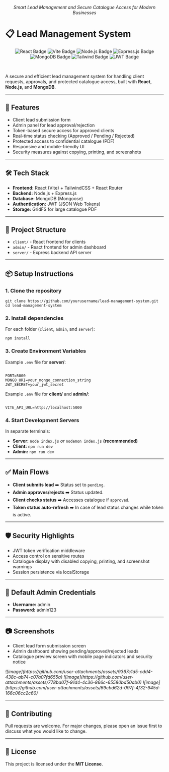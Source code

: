 <p align="center"><em>Smart Lead Management and Secure Catalogue Access for Modern Businesses</em></p>


<h1>📋 Lead Management System</h1>

<!-- Badges Section -->
<p align="center">
  <img src="https://img.shields.io/badge/React-18.x-blue?logo=react" alt="React Badge" />
  <img src="https://img.shields.io/badge/Vite-Frontend-lightblue?logo=vite" alt="Vite Badge" />
  <img src="https://img.shields.io/badge/Node.js-Backend-green?logo=node.js" alt="Node.js Badge" />
  <img src="https://img.shields.io/badge/Express.js-API-black?logo=express" alt="Express.js Badge" />
  <img src="https://img.shields.io/badge/MongoDB-Database-brightgreen?logo=mongodb" alt="MongoDB Badge" />
  <img src="https://img.shields.io/badge/TailwindCSS-Styling-38bdf8?logo=tailwindcss" alt="Tailwind Badge" />
  <img src="https://img.shields.io/badge/JWT-Authentication-orange?logo=jsonwebtokens" alt="JWT Badge" />
</p>
<br/>


<p>A secure and efficient lead management system for handling client requests, approvals, and protected catalogue access, built with <strong>React</strong>, <strong>Node.js</strong>, and <strong>MongoDB</strong>.</p>

<hr>

<h2>🚀 Features</h2>
<ul>
  <li>Client lead submission form</li>
  <li>Admin panel for lead approval/rejection</li>
  <li>Token-based secure access for approved clients</li>
  <li>Real-time status checking (Approved / Pending / Rejected)</li>
  <li>Protected access to confidential catalogue (PDF)</li>
  <li>Responsive and mobile-friendly UI</li>
  <li>Security measures against copying, printing, and screenshots</li>
</ul>

<hr>

<h2>🛠️ Tech Stack</h2>
<ul>
  <li><strong>Frontend:</strong> React (Vite) + TailwindCSS + React Router</li>
  <li><strong>Backend:</strong> Node.js + Express.js</li>
  <li><strong>Database:</strong> MongoDB (Mongoose)</li>
  <li><strong>Authentication:</strong> JWT (JSON Web Tokens)</li>
  <li><strong>Storage:</strong> GridFS for large catalogue PDF</li>
</ul>

<hr>

<h2>🧩 Project Structure</h2>
<ul>
  <li><code>client/</code> - React frontend for clients</li>
  <li><code>admin/</code> - React frontend for admin dashboard</li>
  <li><code>server/</code> - Express backend API server</li>
</ul>

<hr>

<h2>📦 Setup Instructions</h2>

<h3>1. Clone the repository</h3>
<pre><code>git clone https://github.com/yourusername/lead-management-system.git
cd lead-management-system
</code></pre>

<h3>2. Install dependencies</h3>

<p>For each folder (<code>client</code>, <code>admin</code>, and <code>server</code>):</p>
<pre><code>npm install</code></pre>

<h3>3. Create Environment Variables</h3>

<p>Example <code>.env</code> file for <strong>server/</strong>:</p>
<pre><code>
PORT=5000
MONGO_URI=your_mongo_connection_string
JWT_SECRET=your_jwt_secret
</code></pre>

<p>Example <code>.env</code> file for <strong>client/</strong> and <strong>admin/</strong>:</p>
<pre><code>
VITE_API_URL=http://localhost:5000
</code></pre>

<h3>4. Start Development Servers</h3>

<p>In separate terminals:</p>
<ul>
  <li><strong>Server:</strong> <code>node index.js</code> <em>or</em> <code>nodemon index.js</code> <strong>(recommended)</strong></li>
  <li><strong>Client:</strong> <code>npm run dev</code></li>
  <li><strong>Admin:</strong> <code>npm run dev</code></li>
</ul>

<hr>

<h2>✅ Main Flows</h2>
<ul>
  <li><strong>Client submits lead</strong> ➡️ Status set to <code>pending</code>.</li>
  <li><strong>Admin approves/rejects</strong> ➡️ Status updated.</li>
  <li><strong>Client checks status</strong> ➡️ Accesses catalogue if <code>approved</code>.</li>
  <li><strong>Token status auto-refresh</strong> ➡️ In case of lead status changes while token is active.</li>
</ul>

<hr>

<h2>🛡️ Security Highlights</h2>
<ul>
  <li>JWT token verification middleware</li>
  <li>Access control on sensitive routes</li>
  <li>Catalogue display with disabled copying, printing, and screenshot warnings</li>
  <li>Session persistence via localStorage</li>
</ul>

<hr>

<h2>🔐 Default Admin Credentials</h2>

<ul>
  <li><strong>Username:</strong> admin</li>
  <li><strong>Password:</strong> admin123</li>
</ul>

<hr>

<h2>📷 Screenshots</h2>
<ul>
  <li>Client lead form submission screen</li>
  <li>Admin dashboard showing pending/approved/rejected leads</li>
  <li>Catalogue preview screen with mobile page indicators and security notice</li>
</ul>

<p><em>
  ![image](https://github.com/user-attachments/assets/9367c1d5-cdd4-438c-ab74-c07a07fd655a)
  ![image](https://github.com/user-attachments/assets/778ba07f-91d4-4c36-866c-65580bd50ab0)
  ![image](https://github.com/user-attachments/assets/69cbd62d-097f-4f32-945d-166c06cc2c60)
</em></p>

<hr>

<h2>🤝 Contributing</h2>
<p>Pull requests are welcome. For major changes, please open an issue first to discuss what you would like to change.</p>

<hr>

<h2>📄 License</h2>
<p>This project is licensed under the <strong>MIT License</strong>.</p>
